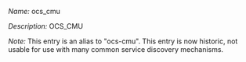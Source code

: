 _Name:_ ocs_cmu

_Description:_ OCS_CMU

_Note:_ This entry is an alias to "ocs-cmu".
This entry is now historic, not usable for use with many
common service discovery mechanisms.

